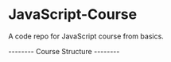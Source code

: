# JavaScript-Course
A code repo for JavaScript course from basics.

-------- Course Structure --------


